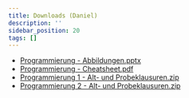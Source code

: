 ```yaml
---
title: Downloads (Daniel)
description: ''
sidebar_position: 20
tags: []
---
```


- [Programmierung - Abbildungen.pptx](https://github.com/jappuccini/java-docs/files/11322613/Programmierung.-.Abbildungen.pptx)
- [Programmierung - Cheatsheet.pdf](https://github.com/jappuccini/java-docs/files/11322606/Programmierung.-.Cheatsheet.pdf)
- [Programmierung 1 - Alt- und Probeklausuren.zip](https://github.com/appenmaier/programming/files/10235160/Programmierung.1.-.Alt-.und.Probeklausuren.zip)
- [Programmierung 2 - Alt- und Probeklausuren.zip](https://github.com/appenmaier/programming/files/10408965/Programmierung.2.-.Alt-.und.Probeklausuren.zip)
